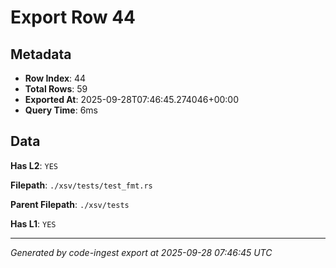 # Export Row 44

## Metadata

- **Row Index**: 44
- **Total Rows**: 59
- **Exported At**: 2025-09-28T07:46:45.274046+00:00
- **Query Time**: 6ms

## Data

**Has L2**: `YES`

**Filepath**: `./xsv/tests/test_fmt.rs`

**Parent Filepath**: `./xsv/tests`

**Has L1**: `YES`

---

*Generated by code-ingest export at 2025-09-28 07:46:45 UTC*
